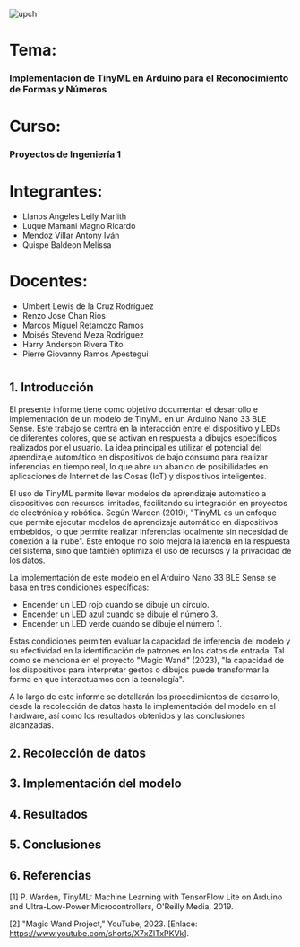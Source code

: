 
![upch](https://github.com/user-attachments/assets/2881b386-fc91-4446-bc74-a84f32e6fe85)

# Tema:
### Implementación de TinyML en Arduino para el Reconocimiento de Formas y Números

# **Curso:**
### Proyectos de Ingeniería 1

# **Integrantes:**
- Llanos Angeles Leily Marlith
- Luque Mamani Magno Ricardo
- Mendoz Villar Antony Iván
- Quispe Baldeon Melissa

# **Docentes:**
- Umbert Lewis de la Cruz Rodríguez
- Renzo Jose Chan Rios
- Marcos Miguel Retamozo Ramos
- Moisés Stevend Meza Rodríguez
- Harry Anderson Rivera Tito
- Pierre Giovanny Ramos Apestegui

#
#


## **1. Introducción**

El presente informe tiene como objetivo documentar el desarrollo e implementación de un modelo de TinyML en un Arduino Nano 33 BLE Sense. Este trabajo se centra en la interacción entre el dispositivo y LEDs de diferentes colores, que se activan en respuesta a dibujos específicos realizados por el usuario. La idea principal es utilizar el potencial del aprendizaje automático en dispositivos de bajo consumo para realizar inferencias en tiempo real, lo que abre un abanico de posibilidades en aplicaciones de Internet de las Cosas (IoT) y dispositivos inteligentes.

El uso de TinyML permite llevar modelos de aprendizaje automático a dispositivos con recursos limitados, facilitando su integración en proyectos de electrónica y robótica. Según Warden (2019), "TinyML es un enfoque que permite ejecutar modelos de aprendizaje automático en dispositivos embebidos, lo que permite realizar inferencias localmente sin necesidad de conexión a la nube". Este enfoque no solo mejora la latencia en la respuesta del sistema, sino que también optimiza el uso de recursos y la privacidad de los datos.

La implementación de este modelo en el Arduino Nano 33 BLE Sense se basa en tres condiciones específicas:

- Encender un LED rojo cuando se dibuje un círculo.
- Encender un LED azul cuando se dibuje el número 3.
- Encender un LED verde cuando se dibuje el número 1.

Estas condiciones permiten evaluar la capacidad de inferencia del modelo y su efectividad en la identificación de patrones en los datos de entrada. Tal como se menciona en el proyecto "Magic Wand" (2023), "la capacidad de los dispositivos para interpretar gestos o dibujos puede transformar la forma en que interactuamos con la tecnología".

A lo largo de este informe se detallarán los procedimientos de desarrollo, desde la recolección de datos hasta la implementación del modelo en el hardware, así como los resultados obtenidos y las conclusiones alcanzadas.


## **2. Recolección de datos**

## **3. Implementación del modelo**

## **4.  Resultados**

## **5. Conclusiones**


## **6. Referencias**

[1] P. Warden, TinyML: Machine Learning with TensorFlow Lite on Arduino and Ultra-Low-Power Microcontrollers, O'Reilly Media, 2019.

[2] "Magic Wand Project," YouTube, 2023. [Enlace: https://www.youtube.com/shorts/X7xZlTxPKVk].
